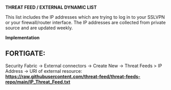 **THREAT FEED / EXTERNAL DYNAMIC LIST**

This list includes the IP addresses which are trying to log in to your SSLVPN or your firewall/router interface. The IP addresses are collected from private source and are updated weekly.

**Implementation**

FORTIGATE:
--------
Security Fabric -> External connectors -> Create New -> Threat Feeds > IP Address -> URI of external resource: **https://raw.githubusercontent.com/threat-feed/threat-feeds-repo/main/IP_Threat_Feed.txt**

